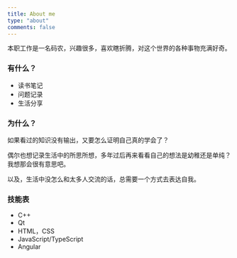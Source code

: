 ```yaml
---
title: About me
type: "about"
comments: false
---
```


本职工作是一名码农，兴趣很多，喜欢瞎折腾，对这个世界的各种事物充满好奇。

### 有什么？

- 读书笔记
- 问题记录
- 生活分享

### 为什么？

如果看过的知识没有输出，又要怎么证明自己真的学会了？

偶尔也想记录生活中的所思所想，多年过后再来看看自己的想法是幼稚还是单纯？我想那会很有意思吧。

以及，生活中没怎么和太多人交流的话，总需要一个方式去表达自我。

### 技能表

- C++
- Qt
- HTML，CSS
- JavaScript/TypeScript
- Angular
